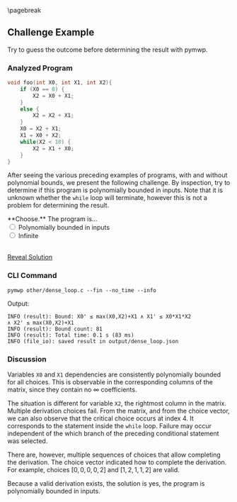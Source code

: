 \pagebreak

## Challenge Example

Try to guess the outcome before determining the result with pymwp.

### Analyzed Program

```c
void foo(int X0, int X1, int X2){
    if (X0 == 0) {
        X2 = X0 + X1;
    }
    else {
        X2 = X2 + X1;
    }
    X0 = X2 + X1;
    X1 = X0 + X2;
    while(X2 < 10) {
        X2 = X1 + X0;
    }
}
```

After seeing the various preceding examples of programs, with and without polynomial bounds, we present the following challenge.
By inspection, try to determine if this program is polynomially bounded in inputs.
Note that it is unknown whether the `while` loop will terminate, however this is not a problem for determining the result.

<div class="challenge">
**Choose.** The program is...
 
<div class="form-check">
  <input class="form-check-input" type="radio" name="flexRadio" id="P required" required>
  <label class="form-check-label" for="flexRadioDefault1">Polynomially bounded in inputs</label>
</div>
<div class="form-check">
  <input class="form-check-input" type="radio" name="flexRadio" id="Infinite">
  <label class="form-check-label" for="flexRadioDefault2">Infinite</label>
</div>

<br/>

<a class="btn btn-primary" data-bs-toggle="collapse" href="#solution" role="button" aria-expanded="true"
aria-controls="solution">Reveal Solution</a>
</div>


<div class="collapse" id="solution"> 

### CLI Command

```console
pymwp other/dense_loop.c --fin --no_time --info
```

Output:

```console
INFO (result): Bound: X0' ≤ max(X0,X2)+X1 ∧ X1' ≤ X0*X1*X2 
∧ X2' ≤ max(X0,X2)+X1
INFO (result): Bound count: 81
INFO (result): Total time: 0.1 s (83 ms)
INFO (file_io): saved result in output/dense_loop.json
```


### Discussion

Variables `X0` and `X1` dependencies are consistently polynomially bounded for all choices.
This is observable in the corresponding columns of the matrix, since they contain no $\infty$ coefficients.

The situation is different for variable `X2`, the rightmost column in the matrix. Multiple derivation choices fail.
From the matrix, and from the choice vector, we can also observe that the critical choice occurs at index 4.
It corresponds to the statement inside the `while` loop. Failure may occur independent of the which branch of the preceding conditional statement was selected.

There are, however, multiple sequences of choices that allow completing the derivation.
The choice vector indicated how to complete the derivation.
For example, choices $[0, 0, 0, 0, 2]$ and $[1, 2, 1, 1, 2]$ are valid.

Because a valid derivation exists, the solution is yes, the program is polynomially bounded in inputs.

</div>
